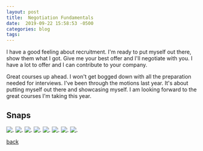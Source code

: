 ```yaml
---
layout: post
title:  Negotiation Fundamentals
date:  2019-09-22 15:58:53 -0500
categories: blog 
tags: 
---
```


I have a good feeling about recruitment. I'm ready to put myself out there, show them what I got. Give me your best offer and I'll negotiate with you. I have a lot to offer and I can contribute to your company.

Great courses up ahead. I won't get bogged down with all the preparation needed for interviews. I've been through the motions last year. It's about putting myself out there and showcasing myself. I am looking forward to the great courses I'm taking this year.

## Snaps

![](/assets/img/1909/20190918-manse.jpg ".")
![](/assets/img/1909/20190919-execs.jpg ".")
![](/assets/img/1909/20190919-thedean.jpg ".")
![](/assets/img/1909/20190920-myboy.jpg ".")
![](/assets/img/1909/20190920-seanandme.jpg ".")
![](/assets/img/1909/20190920-seanandsara.jpg ".")
![](/assets/img/1909/20190920-sprite.jpg ".")
![](/assets/img/1909/20190922-kinisinnisfree.jpg ".")

[back](/blog)

